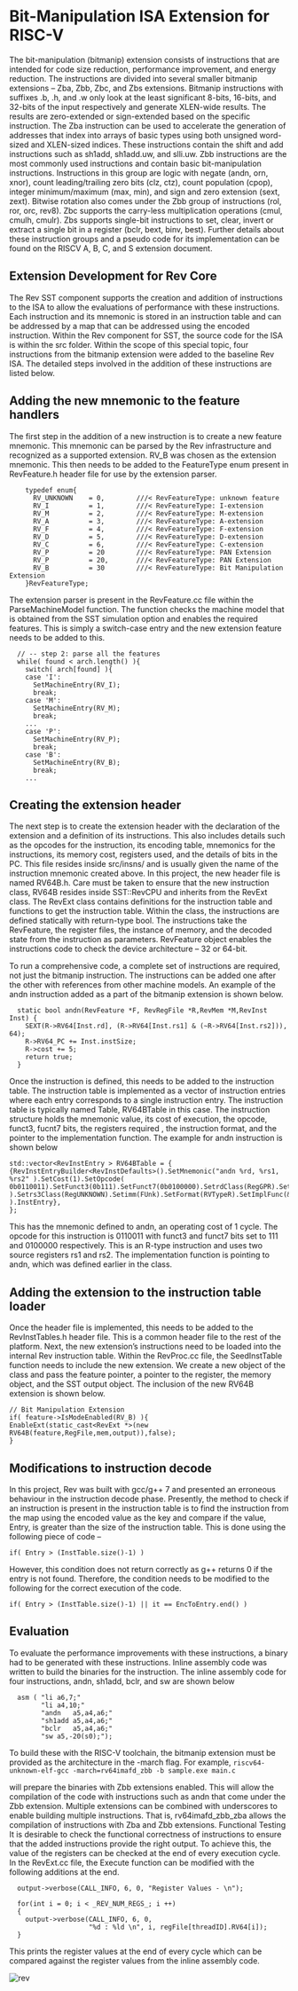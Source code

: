# Bit-Manipulation ISA Extension for RISC-V

The bit-manipulation (bitmanip) extension consists of instructions that are intended for code size reduction, performance improvement, and energy reduction. The instructions are divided into several smaller bitmanip extensions – Zba, Zbb, Zbc, and Zbs extensions. Bitmanip instructions with suffixes .b, .h, and .w only look at the least significant 8-bits, 16-bits, and 32-bits of the input respectively and generate XLEN-wide results. The results are zero-extended or sign-extended based on the specific instruction.
The Zba instruction can be used to accelerate the generation of addresses that index into arrays of basic types using both unsigned word-sized and XLEN-sized indices. These instructions contain the shift and add instructions such as sh1add, sh1add.uw, and slli.uw. Zbb instructions are the most commonly used instructions and contain basic bit-manipulation instructions. Instructions in this group are logic with negate (andn, orn, xnor), count leading/trailing zero bits (clz, ctz), count population (cpop), integer minimum/maximum (max, min), and sign and zero extension (sext, zext). Bitwise rotation also comes under the Zbb group of instructions (rol, ror, orc, rev8). Zbc supports the carry-less multiplication operations (cmul, cmulh, cmulr). Zbs supports single-bit instructions to set, clear, invert or extract a single bit in a register (bclr, bext, binv, best). 
Further details about these instruction groups and a pseudo code for its implementation can be found on the RISCV A, B, C, and S extension document. 
 
## Extension Development for Rev Core

The Rev SST component supports the creation and addition of instructions to the ISA to allow the evaluations of performance with these instructions. Each instruction and its mnemonic is stored in an instruction table and can be addressed by a map that can be addressed using the encoded instruction. Within the Rev component for SST, the source code for the ISA is within the src folder. Within the scope of this special topic, four instructions from the bitmanip extension were added to the baseline Rev ISA. The detailed steps involved in the addition of these instructions are listed below. 

## Adding the new mnemonic to the feature handlers

The first step in the addition of a new instruction is to create a new feature mnemonic. This mnemonic can be parsed by the Rev infrastructure and recognized as a supported extension. RV_B was chosen as the extension mnemonic. This then needs to be added to the FeatureType enum present in RevFeature.h header file for use by the extension parser. 

```
    typedef enum{
      RV_UNKNOWN    = 0,        ///< RevFeatureType: unknown feature
      RV_I          = 1,        ///< RevFeatureType: I-extension
      RV_M          = 2,        ///< RevFeatureType: M-extension
      RV_A          = 3,        ///< RevFeatureType: A-extension
      RV_F          = 4,        ///< RevFeatureType: F-extension
      RV_D          = 5,        ///< RevFeatureType: D-extension
      RV_C          = 6,        ///< RevFeatureType: C-extension
      RV_P          = 20        ///< RevFeatureType: PAN Extension
      RV_P          = 20,       ///< RevFeatureType: PAN Extension
      RV_B          = 30        ///< RevFeatureType: Bit Manipulation Extension
    }RevFeatureType;
```

The extension parser is present in the RevFeature.cc file within the ParseMachineModel function. The function checks the machine model that is obtained from the SST simulation option and enables the required features. This is simply a switch-case entry and the new extension feature needs to be added to this. 
```
  // -- step 2: parse all the features
  while( found < arch.length() ){
    switch( arch[found] ){
    case 'I':
      SetMachineEntry(RV_I);
      break;
    case 'M':
      SetMachineEntry(RV_M);
      break;
    ...
    case 'P':
      SetMachineEntry(RV_P);
      break;
    case 'B':
      SetMachineEntry(RV_B);
      break;
    ...
```

## Creating the extension header

The next step is to create the extension header with the declaration of the extension and a definition of its instructions. This also includes details such as the opcodes for the instruction, its encoding table, mnemonics for the instructions, its memory cost, registers used, and the details of bits in the PC. This file resides inside src/insns/ and is usually given the name of the instruction mnemonic created above. In this project, the new header file is named RV64B.h. Care must be taken to ensure that the new instruction class, RV64B resides inside SST::RevCPU and inherits from the RevExt class. The RevExt class contains definitions for the instruction table and functions to get the instruction table. Within the class, the instructions are defined statically with return-type bool. The instructions take the RevFeature, the register files, the instance of memory, and the decoded state from the instruction as parameters. RevFeature object enables the instructions code to check the device architecture – 32 or 64-bit. 

To run a comprehensive code, a complete set of instructions are required, not just the bitmanip instruction. The instructions can be added one after the other with references from other machine models. An example of the andn instruction added as a part of the bitmanip extension is shown below. 
```
  static bool andn(RevFeature *F, RevRegFile *R,RevMem *M,RevInst Inst) {
    SEXT(R->RV64[Inst.rd], (R->RV64[Inst.rs1] & (~R->RV64[Inst.rs2])), 64);
    R->RV64_PC += Inst.instSize;
    R->cost += 5;
    return true;
  }
```

Once the instruction is defined, this needs to be added to the instruction table. The instruction table is implemented as a vector of instruction entries where each entry corresponds to a single instruction entry. The instruction table is typically named <feature mnemonic>Table, RV64BTable in this case. The instruction structure holds the mnemonic value, its cost of execution, the opcode, funct3, fucnt7 bits, the registers required , the instruction format, and the pointer to the implementation function. The example for andn instruction is shown below
```
std::vector<RevInstEntry > RV64BTable = {
{RevInstEntryBuilder<RevInstDefaults>().SetMnemonic("andn %rd, %rs1, %rs2" ).SetCost(1).SetOpcode( 0b0110011).SetFunct3(0b111).SetFunct7(0b0100000).SetrdClass(RegGPR).Setrs1Class(RegGPR).Setrs2Class(RegGPR    ).Setrs3Class(RegUNKNOWN).Setimm(FUnk).SetFormat(RVTypeR).SetImplFunc(&andn ).InstEntry},
};
```

This has the mnemonic defined to andn, an operating cost of 1 cycle. The opcode for this instruction is 0110011 with funct3 and funct7 bits set to 111 and 0100000 respectively. This is an R-type instruction and uses two source registers rs1 and rs2. The implementation function is pointing to andn, which was defined earlier in the class. 

## Adding the extension to the instruction table loader

Once the header file is implemented, this needs to be added to the RevInstTables.h header file. This is a common header file to the rest of the platform. Next, the new extension’s instructions need to be loaded into the internal Rev instruction table. Within the RevProc.cc file, the SeedInstTable function needs to include the new extension. We create a new object of the class and pass the feature pointer, a pointer to the register, the memory object, and the SST output object. The inclusion of the new RV64B extension is shown below. 
```
// Bit Manipulation Extension
if( feature->IsModeEnabled(RV_B) ){
EnableExt(static_cast<RevExt *>(new RV64B(feature,RegFile,mem,output)),false);
}
```

## Modifications to instruction decode

In this project, Rev was built with gcc/g++ 7 and presented an erroneous behaviour in the instruction decode phase. Presently, the method to check if an instruction is present in the instruction table is to find the instruction from the map using the encoded value as the key and compare if the value, Entry, is greater than the size of the instruction table. This is done using the following piece of code – 

`if( Entry > (InstTable.size()-1) )`

However, this condition does not return correctly as g++ returns 0 if the entry is not found. Therefore, the condition needs to be modified to the following for the correct execution of the code.

`if( Entry > (InstTable.size()-1) || it == EncToEntry.end() )`

## Evaluation
To evaluate the performance improvements with these instructions, a binary had to be generated with these instructions. Inline assembly code was written to build the binaries for the instruction. The inline assembly code for four instructions, andn, sh1add, bclr, and sw are shown below
```
  asm ( "li	a6,7;"
        "li	a4,10;"
        "andn	a5,a4,a6;"
        "sh1add	a5,a4,a6;"
        "bclr	a5,a4,a6;"
        "sw	a5,-20(s0);"); 
```

To build these with the RISC-V toolchain, the bitmanip extension must be provided as the architecture in the -march flag. For example, 
`riscv64-unknown-elf-gcc -march=rv64imafd_zbb -b sample.exe main.c`

will prepare the binaries with Zbb extensions enabled. This will allow the compilation of the code with instructions such as andn that come under the Zbb extension. Multiple extensions can be combined with underscores to enable building multiple instructions. That is, rv64imafd_zbb_zba allows the compilation of instructions with Zba and Zbb extensions. 
Functional Testing
It is desirable to check the functional correctness of instructions to ensure that the added instructions provide the right output. To achieve this, the value of the registers can be checked at the end of every execution cycle. In the RevExt.cc file, the Execute function can be modified with the following additions at the end.  
```
  output->verbose(CALL_INFO, 6, 0, "Register Values - \n");

  for(int i = 0; i < _REV_NUM_REGS_; i ++)
  {
    output->verbose(CALL_INFO, 6, 0,
                    "%d : %ld \n", i, regFile[threadID].RV64[i]);
  }
```

This prints the register values at the end of every cycle which can be compared against the register values from the inline assembly code. 
 
![rev](documentation/imgs/rev_regs.png)
